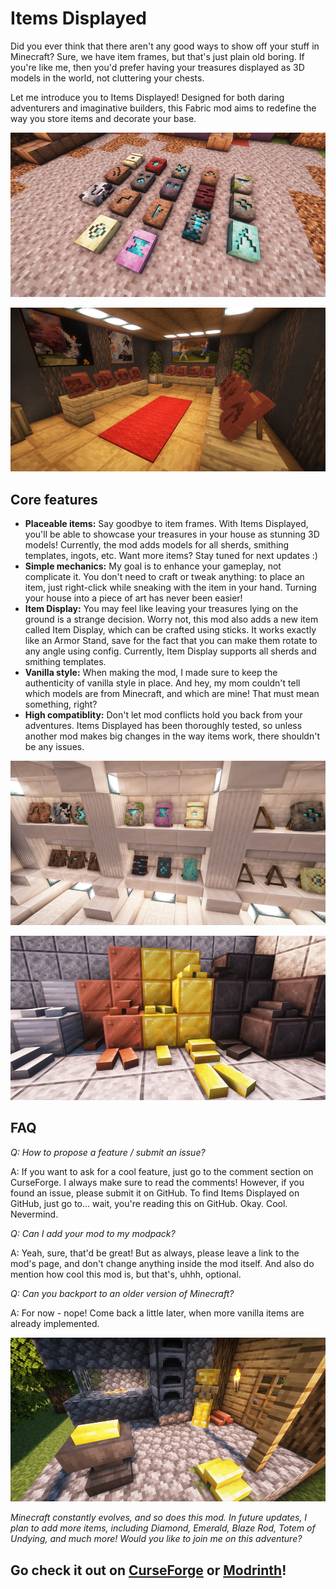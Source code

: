 # Items Displayed
Did you ever think that there aren't any good ways to show off your stuff in Minecraft? Sure, we have item frames, but that's just plain old boring. If you're like me, then you'd prefer having your treasures displayed as 3D models in the world, not cluttering your chests.

Let me introduce you to Items Displayed! Designed for both daring adventurers and imaginative builders, this Fabric mod aims to redefine the way you store items and decorate your base.

![all smithing templates lying on the ground](/images/p1.png)

![collection of sherds displayed in a room](/images/p5.png)

## Core features
* **Placeable items:** Say goodbye to item frames. With Items Displayed, you'll be able to showcase your treasures in your house as stunning 3D models! Currently, the mod adds models for all sherds, smithing templates, ingots, etc. Want more items? Stay tuned for next updates :)
* **Simple mechanics:** My goal is to enhance your gameplay, not complicate it. You don't need to craft or tweak anything: to place an item, just right-click while sneaking with the item in your hand. Turning your house into a piece of art has never been easier!
* **Item Display:** You may feel like leaving your treasures lying on the ground is a strange decision. Worry not, this mod also adds a new item called Item Display, which can be crafted using sticks. It works exactly like an Armor Stand, save for the fact that you can make them rotate to any angle using config. Currently, Item Display supports all sherds and smithing templates.
* **Vanilla style:** When making the mod, I made sure to keep the authenticity of vanilla style in place. And hey, my mom couldn't tell which models are from Minecraft, and which are mine! That must mean something, right?
* **High compatiblity:** Don't let mod conflicts hold you back from your adventures. Items Displayed has been thoroughly tested, so unless another mod makes big changes in the way items work, there shouldn't be any issues.

![collection of smithing templates on a shelf](/images/p4.png)

![a heap of precious blocks and ingots](/images/p3.png)

## FAQ

*Q: How to propose a feature / submit an issue?*

A: If you want to ask for a cool feature, just go to the comment section on CurseForge. I always make sure to read the comments! However, if you found an issue, please submit it on GitHub. To find Items Displayed on GitHub, just go to... wait, you're reading this on GitHub. Okay. Cool. Nevermind. 

*Q: Can I add your mod to my modpack?*

A: Yeah, sure, that'd be great! But as always, please leave a link to the mod's page, and don't change anything inside the mod itself. And also do mention how cool this mod is, but that's, uhhh, optional.

*Q: Can you backport to an older version of Minecraft?*

A: For now - nope! Come back a little later, when more vanilla items are already implemented.

![blacksmith cluttered with ingots](/images/p7.png)

*Minecraft constantly evolves, and so does this mod. In future updates, I plan to add more items, including Diamond, Emerald, Blaze Rod, Totem of Undying, and much more! Would you like to join me on this adventure?*

## Go check it out on [CurseForge](https://www.curseforge.com/minecraft/mc-mods/items-displayed-forge) or [Modrinth](https://modrinth.com/mod/items-displayed-forge)!
